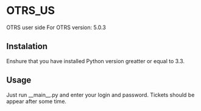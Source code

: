 # OTRS\_US

OTRS user side
For OTRS version: 5.0.3

## Instalation
Enshure that you have installed Python version greatter or equal to 3.3. 

## Usage
Just run \_\_main\_\_.py and enter your login and password. Tickets should be appear after some time.

